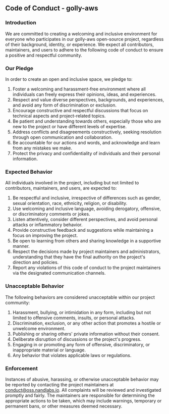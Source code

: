 ## Code of Conduct - golly-aws

### Introduction

We are committed to creating a welcoming and inclusive environment for everyone
who participates in our golly-aws open-source project, regardless of their
background, identity, or experience. We expect all contributors, maintainers,
and users to adhere to the following code of conduct to ensure a positive and
respectful community.

### Our Pledge

In order to create an open and inclusive space, we pledge to:

1. Foster a welcoming and harassment-free environment where all individuals can
   freely express their opinions, ideas, and experiences.
2. Respect and value diverse perspectives, backgrounds, and experiences, and
   avoid any form of discrimination or exclusion.
3. Encourage constructive and respectful discussions that focus on technical
   aspects and project-related topics.
4. Be patient and understanding towards others, especially those who are new to
   the project or have different levels of expertise.
5. Address conflicts and disagreements constructively, seeking resolution
   through open communication and collaboration.
6. Be accountable for our actions and words, and acknowledge and learn from any
   mistakes we make.
7. Protect the privacy and confidentiality of individuals and their personal
   information.

### Expected Behavior

All individuals involved in the project, including but not limited to
contributors, maintainers, and users, are expected to:

1. Be respectful and inclusive, irrespective of differences such as gender,
   sexual orientation, race, ethnicity, religion, or disability.
2. Use welcoming and inclusive language, avoiding derogatory, offensive, or
   discriminatory comments or jokes.
3. Listen attentively, consider different perspectives, and avoid personal
   attacks or inflammatory behavior.
4. Provide constructive feedback and suggestions while maintaining a focus on
   improving the project.
5. Be open to learning from others and sharing knowledge in a supportive manner.
6. Respect the decisions made by project maintainers and administrators,
   understanding that they have the final authority on the project's direction
   and policies.
7. Report any violations of this code of conduct to the project maintainers via
   the designated communication channels.

### Unacceptable Behavior

The following behaviors are considered unacceptable within our project
community:

1. Harassment, bullying, or intimidation in any form, including but not limited
   to offensive comments, insults, or personal attacks.
2. Discrimination, exclusion, or any other action that promotes a hostile or
   unwelcome environment.
3. Publishing or sharing others' private information without their consent.
4. Deliberate disruption of discussions or the project's progress.
5. Engaging in or promoting any form of offensive, discriminatory, or
   inappropriate material or language.
6. Any behavior that violates applicable laws or regulations.

### Enforcement

Instances of abusive, harassing, or otherwise unacceptable behavior may be
reported by contacting the project maintainers at
[conduct@oss.nandlabs.io](mailto:conduct@oss.nandlabs.io). All complaints will
be reviewed and investigated promptly and fairly. The maintainers are
responsible for determining the appropriate actions to be taken, which may
include warnings, temporary or permanent bans, or other measures deemed
necessary.
